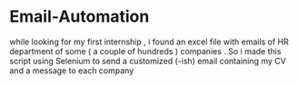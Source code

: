 # Email-Automation
while looking for my first internship , i found an excel file with emails of HR department of some ( a couple of hundreds ) companies . So i made this script using Selenium to send a customized (-ish) email containing my CV and a message to each company 
